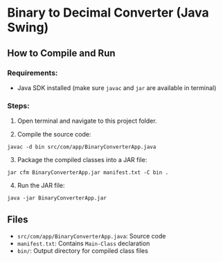 
# Binary to Decimal Converter (Java Swing)

## How to Compile and Run

### Requirements:
- Java SDK installed (make sure `javac` and `jar` are available in terminal)

### Steps:

1. Open terminal and navigate to this project folder.

2. Compile the source code:

```
javac -d bin src/com/app/BinaryConverterApp.java
```

3. Package the compiled classes into a JAR file:

```
jar cfm BinaryConverterApp.jar manifest.txt -C bin .
```

4. Run the JAR file:

```
java -jar BinaryConverterApp.jar
```

## Files
- `src/com/app/BinaryConverterApp.java`: Source code
- `manifest.txt`: Contains `Main-Class` declaration
- `bin/`: Output directory for compiled class files
